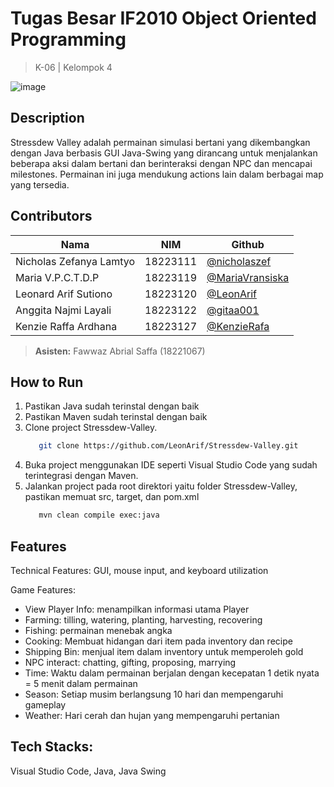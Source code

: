 # Tugas Besar IF2010 Object Oriented Programming
> K-06 | Kelompok 4

![image](https://github.com/user-attachments/assets/388d54d2-18a2-4f7e-9986-b64b5639557f)

## Description
Stressdew Valley adalah permainan simulasi bertani yang dikembangkan dengan Java berbasis GUI Java-Swing yang dirancang untuk menjalankan beberapa aksi dalam bertani dan berinteraksi dengan NPC dan mencapai milestones. Permainan ini juga mendukung actions lain dalam berbagai map yang tersedia.

## Contributors
|          **Nama**        |  **NIM** |   **Github**   |
|--------------------------|----------|----------------|
| Nicholas Zefanya Lamtyo  | 18223111 | [@nicholaszef](https://github.com/nicholaszef)|
| Maria V.P.C.T.D.P        | 18223119 | [@MariaVransiska](http://github.com/MariaVransiska)|
| Leonard Arif Sutiono     | 18223120 | [@LeonArif](https://github.com/LeonArif)|
| Anggita Najmi Layali     | 18223122 | [@gitaa001](https://github.com/gitaa001)|
| Kenzie Raffa Ardhana     | 18223127 | [@KenzieRafa](https://github.com/KenzieRafa)|
> **Asisten:** Fawwaz Abrial Saffa (18221067)

## How to Run
1. Pastikan Java sudah terinstal dengan baik
2. Pastikan Maven sudah terinstal dengan baik
3. Clone project Stressdew-Valley.
   ```bash
      git clone https://github.com/LeonArif/Stressdew-Valley.git
   ```
4. Buka project menggunakan IDE seperti Visual Studio Code yang sudah terintegrasi dengan Maven.
5. Jalankan project pada root direktori yaitu folder Stressdew-Valley, pastikan memuat src, target, dan pom.xml
   ```bash
      mvn clean compile exec:java
   ```

## Features
Technical Features: GUI, mouse input, and keyboard utilization

Game Features:
- View Player Info: menampilkan informasi utama Player
- Farming: tilling, watering, planting, harvesting, recovering
- Fishing: permainan menebak angka
- Cooking: Membuat hidangan dari item pada inventory dan recipe
- Shipping Bin: menjual item dalam inventory untuk memperoleh gold
- NPC interact: chatting, gifting, proposing, marrying
- Time: Waktu dalam permainan berjalan dengan kecepatan 1 detik nyata = 5 menit dalam permainan
- Season: Setiap musim berlangsung 10 hari dan mempengaruhi gameplay
- Weather: Hari cerah dan hujan yang mempengaruhi pertanian

## Tech Stacks:
Visual Studio Code, Java, Java Swing



